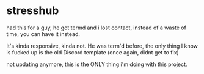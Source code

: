 # stresshub
had this for a guy, he got termd and i lost contact, instead of a waste of time, you can have it instead.

It's kinda responsive, kinda not. He was term'd before, the only thing I know is fucked up is the old Discord template (once again, didnt get to fix)





not updating anymore, this is the ONLY thing i'm doing with this project.
